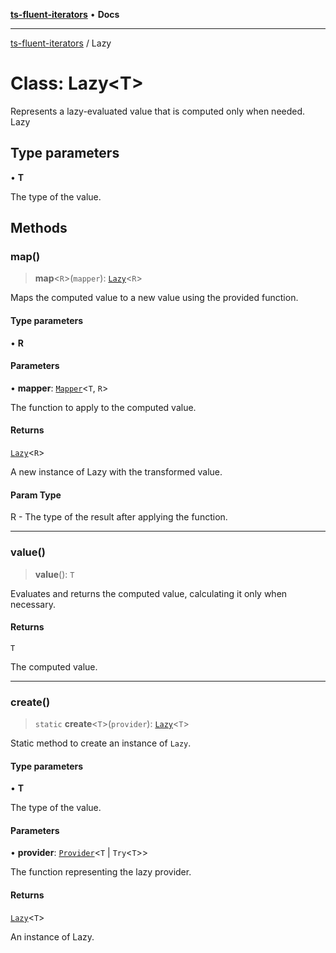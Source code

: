 [**ts-fluent-iterators**](../README.md) • **Docs**

---

[ts-fluent-iterators](../README.md) / Lazy

# Class: Lazy\<T\>

Represents a lazy-evaluated value that is computed only when needed.
Lazy

## Type parameters

• **T**

The type of the value.

## Methods

### map()

> **map**\<`R`\>(`mapper`): [`Lazy`](Lazy.md)\<`R`\>

Maps the computed value to a new value using the provided function.

#### Type parameters

• **R**

#### Parameters

• **mapper**: [`Mapper`](../type-aliases/Mapper.md)\<`T`, `R`\>

The function to apply to the computed value.

#### Returns

[`Lazy`](Lazy.md)\<`R`\>

A new instance of Lazy with the transformed value.

#### Param Type

R - The type of the result after applying the function.

---

### value()

> **value**(): `T`

Evaluates and returns the computed value, calculating it only when necessary.

#### Returns

`T`

The computed value.

---

### create()

> `static` **create**\<`T`\>(`provider`): [`Lazy`](Lazy.md)\<`T`\>

Static method to create an instance of `Lazy`.

#### Type parameters

• **T**

The type of the value.

#### Parameters

• **provider**: [`Provider`](../type-aliases/Provider.md)\<`T` \| `Try`\<`T`\>\>

The function representing the lazy provider.

#### Returns

[`Lazy`](Lazy.md)\<`T`\>

An instance of Lazy.
